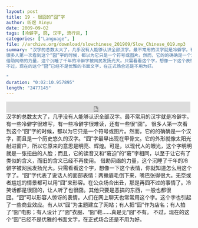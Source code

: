 ```yaml
---
layout: post
title: 19 - 很囧的“囧”字
author: 昕煜 Xinyu
date: 2009-09-02
tags: [冷僻字, 囧, 汉字, 流行词, ]
categories: ["Language", ]
file: //archive.org/download/slowchinese_201909/Slow_Chinese_019.mp3
summary: "汉字的总数太大了，几乎没有人能够认识全部汉字。最不常用的汉字就是冷僻字。有一些冷僻字很难写，有一些冷僻字很难读，还有一些很“囧”。
很多人第一次看到这个“囧”字的时候，都以为它只是一个符号或图片。然而，它的的确确是一个汉字，而且是一个历史悠久的汉字。“囧”字最早出现在甲骨文。它的外形就像太阳光射进窗户，所以它原来的意思是明亮、辉煌。可是，以现代人的眼光，这个字明明就是一张扭曲的人脸；而且，它的读音又和“窘迫”的“窘”字相同，以至于让它有了类似的含义，而旧的含义已经不再使用。
借助网络的力量，这个沉睡了千年的冷僻字被网民发扬光大。只需看看这个字，想像一下这个表情，你就知道怎么用这个字了。“囧”字代表了说话人的面部表情：两撇眉毛倒下来，嘴巴张得很大。无奈或者尴尬的情景都可以用“囧”来形容。在公众场合出丑，那是再囧不过的事情了。冷笑话都是很囧的，让人听了也很囧。其他只要是恶搞的东西，一般也都很囧。“囧”可以形容人惊讶的表情。人们在网上聊天也常常用这个字。这个字也引起了一些商业效应。有人以“囧”为主题建立了网站；有人把“囧”作为店名；有人拍了“囧”电影；有人设计了“囧”衣服、“囧”鞋……真是无“囧”不有。
不过，现在的这个“囧”已经不是优雅的书面文字，在正式场合还是不用为好。
 
"
duration: "0:02:10.957895"
length: "2477145"
---
```


<iframe src="https://archive.org/embed/slowchinese_201909/Slow_Chinese_019.mp3" width="500" height="30" frameborder="0" webkitallowfullscreen="true" mozallowfullscreen="true" allowfullscreen></iframe>
汉字的总数太大了，几乎没有人能够认识全部汉字。最不常用的汉字就是冷僻字。有一些冷僻字很难写，有一些冷僻字很难读，还有一些很“囧”。
很多人第一次看到这个“囧”字的时候，都以为它只是一个符号或图片。然而，它的的确确是一个汉字，而且是一个历史悠久的汉字。“囧”字最早出现在甲骨文。它的外形就像太阳光射进窗户，所以它原来的意思是明亮、辉煌。可是，以现代人的眼光，这个字明明就是一张扭曲的人脸；而且，它的读音又和“窘迫”的“窘”字相同，以至于让它有了类似的含义，而旧的含义已经不再使用。
借助网络的力量，这个沉睡了千年的冷僻字被网民发扬光大。只需看看这个字，想像一下这个表情，你就知道怎么用这个字了。“囧”字代表了说话人的面部表情：两撇眉毛倒下来，嘴巴张得很大。无奈或者尴尬的情景都可以用“囧”来形容。在公众场合出丑，那是再囧不过的事情了。冷笑话都是很囧的，让人听了也很囧。其他只要是恶搞的东西，一般也都很囧。“囧”可以形容人惊讶的表情。人们在网上聊天也常常用这个字。这个字也引起了一些商业效应。有人以“囧”为主题建立了网站；有人把“囧”作为店名；有人拍了“囧”电影；有人设计了“囧”衣服、“囧”鞋……真是无“囧”不有。
不过，现在的这个“囧”已经不是优雅的书面文字，在正式场合还是不用为好。
 
